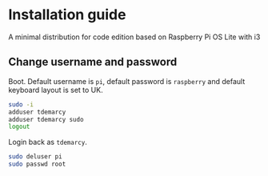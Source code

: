 # Installation guide
A minimal distribution for code edition based on Raspberry Pi OS Lite with i3

## Change username and password
Boot. Default username is `pi`, default password is `raspberry` and default keyboard layout is set to UK.

```sh
sudo -i
adduser tdemarcy
adduser tdemarcy sudo
logout
```
Login back as `tdemarcy`.

```sh
sudo deluser pi
sudo passwd root
```
